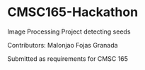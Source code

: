 # CMSC165-Hackathon
Image Processing Project detecting seeds

Contributors:
Malonjao
Fojas
Granada

Submitted as requirements for CMSC 165 
